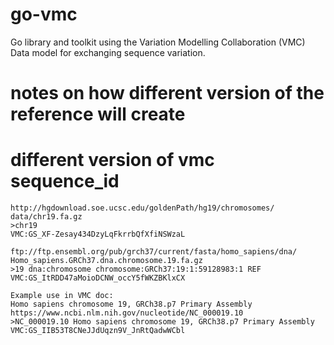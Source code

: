 # go-vmc
Go library and toolkit using the Variation Modelling Collaboration (VMC) Data model for exchanging sequence variation.



# notes on how different version of the reference will create 
# different version of vmc sequence_id

```
http://hgdownload.soe.ucsc.edu/goldenPath/hg19/chromosomes/
data/chr19.fa.gz
>chr19
VMC:GS_XF-Zesay434DzyLqFkrrbQfXfiNSWzaL
```

```
ftp://ftp.ensembl.org/pub/grch37/current/fasta/homo_sapiens/dna/
Homo_sapiens.GRCh37.dna.chromosome.19.fa.gz
>19 dna:chromosome chromosome:GRCh37:19:1:59128983:1 REF
VMC:GS_ItRDD47aMoioDCNW_occY5fWKZBKlxCX
```

```
Example use in VMC doc:
Homo sapiens chromosome 19, GRCh38.p7 Primary Assembly
https://www.ncbi.nlm.nih.gov/nucleotide/NC_000019.10
>NC_000019.10 Homo sapiens chromosome 19, GRCh38.p7 Primary Assembly
VMC:GS_IIB53T8CNeJJdUqzn9V_JnRtQadwWCbl
```

